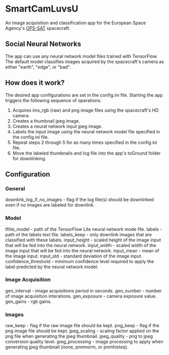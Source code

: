 # SmartCamLuvsU
An image acquisition and classification app for the European Space Agency's [OPS-SAT](https://www.esa.int/Enabling_Support/Operations/OPS-SAT_your_flying_laboratory) spacecraft.


## Social Neural Networks
The app can use any neural network model files trained with TensorFlow. The default model classifies images acquired by the spacecraft's camera as either "earth", "edge", or "bad". 

## How does it work?
The desired app configurations are set in the config.ini file. Starting the app triggers the following sequence of operations:

1. Acquires ims_rgb (raw) and png image files using the spacecraft's HD camera.
2. Creates a thumbnail jpeg image.
3. Creates a neural network input jpeg image.
4. Labels the input image using the neural network model file specified in the config.ini file.
5. Repeat steps 2 through 5 for as many times specified in the config.ini file.
6. Move the labeled thumbnails and log file into the app's toGround folder for downlinking.

## Configuration

### General
downlink_log_if_no_images - flag if the log file(s) should be downlinked even if no images are labeled for downlink.

### Model
tflite_model - path of the TensorFlow Lite neural network mode file.
labels - path of the labels text file.
labels_keep - only downlink images that are classified with these labels.
input_height - scaled height of the image input that will be fed into the neural network.
input_width - scaled width of the image input that will be fed into the neural network. 
input_mean - mean of the image input.
input_std - standard deviation of the image input.
confidence_threshold - minimum confidence level required to apply the label predicted by the neural network model.

### Image Acquisition
gen_interval - image acquisitions period in seconds.
gen_number - number of image acquisition interations.
gen_exposure - camera exposure value.
gen_gains - rgb gains.

### Images
raw_keep - flag if the raw image file should be kept.
png_keep - flag if the png image file should be kept.
jpeg_scaling - scaling factor applied on the png file when generating the jpeg thumbnail.
jpeg_quality - png to jpeg conversion quality level.
jpeg_processing - image processing to apply when generating jpeg thumbnail (none, pnmnorm, or pnmhisteq).
